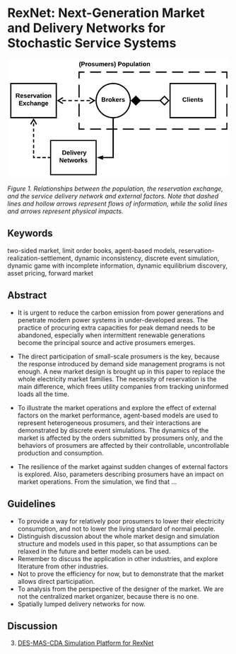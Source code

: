 
# RexNet: Next-Generation Market and Delivery Networks for Stochastic Service Systems

![](./images/1-1.png)

_Figure 1. Relationships between the population, the reservation exchange, and the service delivery network and external factors. Note that dashed lines and hollow arrows represent flows of information, while the solid lines and arrows represent physical impacts._

## Keywords

two-sided market, limit order books, agent-based models, reservation-realization-settlement, dynamic inconsistency, discrete event simulation, dynamic game with incomplete information, dynamic equilibrium discovery, asset pricing, forward market

## Abstract

- It is urgent to reduce the carbon emission from power generations and penetrate modern power systems in under-developed areas. The practice of procuring extra capacities for peak demand needs to be abandoned, especially when intermittent renewable generations become the principal source and active prosumers emerges.
- The direct participation of small-scale prosumers is the key, because the response introduced by demand side management programs is not enough. A new market design is brought up in this paper to replace the whole electricity market families. The necessity of reservation is the main difference, which frees utility companies from tracking uninformed loads all the time.

- To illustrate the market operations and explore the effect of external factors on the market performance, agent-based models are used to represent heterogeneous prosumers, and their interactions are demonstrated by discrete event simulations. The dynamics of the market is affected by the orders submitted by prosumers only, and the behaviors of prosumers are affected by their controllable, uncontrollable production and consumption.
- The resilience of the market against sudden changes of external factors is explored. Also, parameters describing prosumers have an impact on market operations. From the simulation, we find that ...

## Guidelines

- To provide a way for relatively poor prosumers to lower their electricity consumption, and not to lower the living standard of normal people.
- Distinguish discussion about the whole market design and simulation structure and models used in this paper, so that assumptions can be relaxed in the future and better models can be used.
- Remember to discuss the application in other industries, and explore literature from other industries.
- Not to prove the efficiency for now, but to demonstrate that the market allows direct participation.
- To analysis from the perspective of the designer of the market. We are not the centralized market organizer, because there is no one.
- Spatially lumped delivery networks for now.

## Discussion

3. [DES-MAS-CDA Simulation Platform for RexNet](./discussion/3.md)
